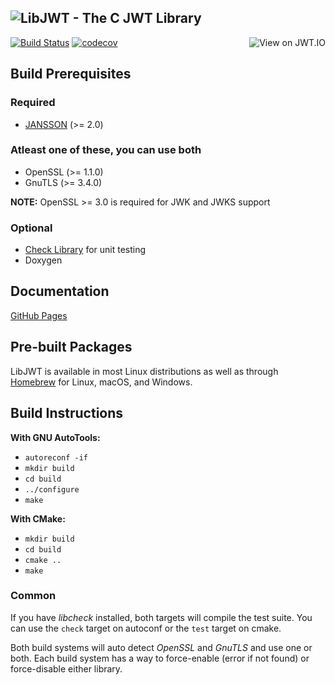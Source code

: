 ![LibJWT - The C JWT Library](https://github.com/user-attachments/assets/8ca53c64-df33-4c2b-b799-0864a48d89cb)
---

<img alt="View on JWT.IO" align="right" src="http://jwt.io/img/badge.svg">

[![Build Status](https://app.travis-ci.com/benmcollins/libjwt.svg?branch=master)](https://app.travis-ci.com/github/benmcollins/libjwt)
[![codecov](https://codecov.io/gh/benmcollins/libjwt/graph/badge.svg?token=MhCaZ8cpwQ)](https://codecov.io/gh/benmcollins/libjwt)

## Build Prerequisites

### Required
- [JANSSON](https://github.com/akheron/jansson) (>= 2.0)

### Atleast one of these, you can use both
- OpenSSL (>= 1.1.0)
- GnuTLS (>= 3.4.0)

**NOTE:** OpenSSL >= 3.0 is required for JWK and JWKS support

### Optional
- [Check Library](https://github.com/libcheck/check/issues) for unit testing
- Doxygen

## Documentation
[GitHub Pages](https://benmcollins.github.io/libjwt/)

## Pre-built Packages
LibJWT is available in most Linux distributions as well as through
[Homebrew](https://formulae.brew.sh/formula/libjwt#default) for Linux,
macOS, and Windows.

## Build Instructions

**With GNU AutoTools:**
- ``autoreconf -if``
- ``mkdir build``
- ``cd build``
- ``../configure``
- ``make``

**With CMake:**
- ``mkdir build``
- ``cd build``
- ``cmake ..``
- ``make``

### Common
If you have *libcheck* installed, both targets will compile the test suite.
You can use the ``check`` target on autoconf or the ``test`` target on cmake.

Both build systems will auto detect *OpenSSL* and *GnuTLS* and use one or both.
Each build system has a way to force-enable (error if not found) or force-disable
either library.
